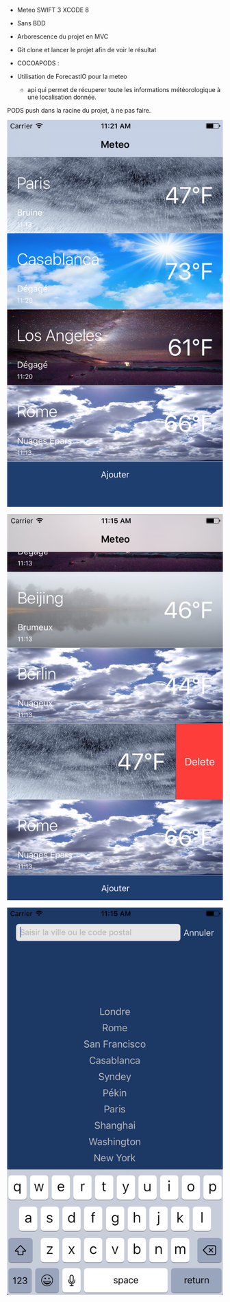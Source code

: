 - Meteo SWIFT 3 XCODE 8
- Sans BDD
- Arborescence du projet en MVC
- Git clone et lancer le projet afin de voir le résultat

- COCOAPODS :
- Utilisation de ForecastIO pour la meteo
    - api qui permet de récuperer toute les informations météorologique à une localisation donnée.

PODS push dans la racine du projet, à ne pas faire.


![Alt text](https://github.com/mrachid/meteo-swift/blob/master/Capture%20d%E2%80%99e%CC%81cran%202016-11-05%20a%CC%80%2011.21.31.png "Optional Title")


![Alt text](https://github.com/mrachid/meteo-swift/blob/master/Capture%20d%E2%80%99e%CC%81cran%202016-11-05%20a%CC%80%2011.15.18.png "Optional Title")

![Alt text](https://github.com/mrachid/meteo-swift/blob/master/Capture%20d%E2%80%99e%CC%81cran%202016-11-05%20a%CC%80%2011.15.00.png?raw=true "Optional Title")

